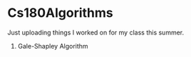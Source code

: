 # Cs180Algorithms

Just uploading things I worked on for my class this summer. 

1. Gale-Shapley Algorithm
